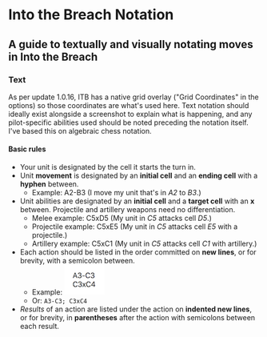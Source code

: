 # Into the Breach Notation

## A guide to textually and visually notating moves in Into the Breach

### Text

As per update 1.0.16, ITB has a native grid overlay ("Grid Coordinates" in the options) so those coordinates are what's used here. Text notation should ideally exist alongside a screenshot to explain what is happening, and any pilot-specific abilities used should be noted preceding the notation itself. I've based this on algebraic chess notation.

#### Basic rules

- Your unit is designated by the cell it starts the turn in.
- Unit **movement** is designated by an **initial cell** and an **ending cell** with a **hyphen** between.
  - Example: A2-B3 (I move my unit that's in *A2* to *B3*.)
- Unit abilities are designated by an **initial cell** and a **target cell** with an **x** between. Projectile and artillery weapons need no differentiation.
  - Melee example: C5xD5 (My unit in *C5* attacks cell *D5*.)
  - Projectile example: C5xE5 (My unit in *C5* attacks cell *E5* with a projectile.)
  - Artillery example: C5xC1 (My unit in *C5* attacks cell *C1* with artillery.)
- Each action should be listed in the order committed on **new lines**, or for brevity, with a semicolon between.
  - Example:
      ![A3-C3 new line C3xC4](image1.png)
  - Or: `A3-C3; C3xC4`
- *Results* of an action are listed under the action on **indented new lines**, or for brevity, in **parentheses** after the action with semicolons between each result.
